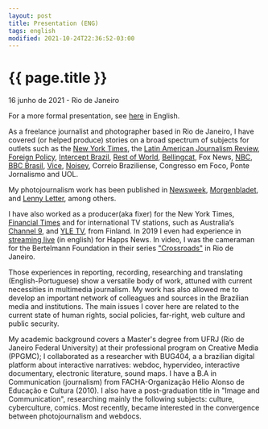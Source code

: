 ```yaml
---
layout: post
title: Presentation (ENG)
tags: english
modified: 2021-10-24T22:36:52-03:00
---
```


{{ page.title }}
================

<p class="meta">16 junho de 2021 - Rio de Janeiro </p>

For a more formal presentation, see [here](https://www.canva.com/design/DAEirDxfhvI/jU0mJEb9K7T1kUGF_XTE0Q/view?utm_content=DAEirDxfhvI&utm_campaign=designshare&utm_medium=link&utm_source=sharebutton) in English.

As a freelance journalist and photographer based in Rio de Janeiro, I have covered (or helped produce) stories on a broad spectrum of subjects for outlets such as  the [New York Times](https://www.nytimes.com/2021/10/19/world/americas/bolsonaro-covid-19-brazil.html), the [Latin American Journalism Review](https://latamjournalismreview.org/articles/why-so-serious-latin-american-journalists-explore-popular-video-sharing-app-tiktok-to-attract-young-readers/), [Foreign Policy](https://foreignpolicy.com/2020/10/29/how-brazil-was-ukrainized/), [Intercept Brazil](https://theintercept.com/2020/10/07/qanon-quatro-candidatos-a-vereador-mostram-como-conspiracao-invadiu-estas-eleicoes-municipais/), [Rest of World](https://web.archive.org/web/20200710083321/https://restofworld.org/2020/brazil-social-platforms-glorify-shooters/), [Bellingcat](https://web.archive.org/web/20210621135416/https://www.bellingcat.com/news/2019/11/07/dogolachan-and-the-ghost-of-massacres-past/), Fox News, [NBC](https://www.nbcnews.com/news/latino/brazil-covid-vaccines-worlds-deadliest-daily-record-misinformation-rcna527), [BBC Brasil](https://web.archive.org/save/https://www.bbc.com/portuguese/brasil-41543884), [Vice](https://web.archive.org/web/20210514042415/https://www.vice.com/pt/article/4xgben/paisagens-complexas), [Noisey](https://web.archive.org/web/20201211102131/https://www.vice.com/pt/article/ryv8qj/feira-sao-cristovao-happy-hour-fotos), Correio Braziliense, Congresso em Foco, Ponte Jornalismo and UOL. 

My photojournalism work has been published in [Newsweek](https://web.archive.org/web/20180825045755/https%3A%2F%2Fwww.newsweek.com%2F2016%2F11%2F18%2Fbrazil-black-power-girls-activism-marielle-franco-519400.html), [Morgenbladet](https://web.archive.org/web/20180825052112/https%3A%2F%2Fmorgenbladet.no%2F2016%2F07%2Foppror-i-alle-retninger), and [Lenny Letter](https://web.archive.org/web/20180825050348/https%3A%2F%2Fwww.lennyletter.com%2Fstory%2Ftombamento), among others.

I have also worked as a producer(aka fixer) for the New York Times, [Financial Times](https://www.ft.com/content/6dfd75c9-579e-445c-82af-2e7c3cb16f9a) and for international TV stations, such as Australia’s [Channel 9](https://leocoelho-jor.github.io/2021/02/18/Channel9.html), and [YLE TV](https://leocoelho-jor.github.io/2021/02/18/tv-yle.html), from Finland. In 2019 I even had experience in [streaming live](https://twitter.com/HappsNews/status/1167159536647430144?s=20) (in english) for Happs News. In video, I was the cameraman for the Bertelmann Foundation in their series ["Crossroads"](https://leocoelho-jor.github.io/2021/02/18/tv-yle.html) in Rio de Janeiro.

Those experiences in reporting, recording, researching and translating (English-Portuguese) show a versatile body of work, attuned with current necessities in multimedia journalism. My work has also allowed me to develop an important network of colleagues and sources in the Brazilian media and institutions. The main issues I cover here are related to the current state of human rights, social policies, far-right, web culture and public security.

My academic background covers a Master's degree from UFRJ (Rio de Janeiro Federal University) at their professional program on Creative Media (PPGMC); I collaborated as a researcher with BUG404, a a brazilian digital platform about interactive narratives: webdoc, hypervideo, interactive documentary, electronic literature, sound maps. I have a B.A in Communication (journalism) from FACHA-Organização Hélio Alonso de Educação e Cultura (2010). I also have a post-graduation title  in "Image and Communication", researching  mainly  the following subjects: culture, cyberculture, comics. Most recently, became interested in the convergence between photojournalism and webdocs.
